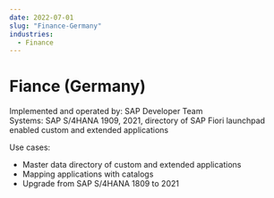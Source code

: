 ```yaml
---
date: 2022-07-01
slug: "Finance-Germany"
industries:
  - Finance
---
```

# Fiance (Germany)

Implemented and operated by: SAP Developer Team<br>
Systems: SAP S/4HANA 1909, 2021, directory of SAP Fiori launchpad enabled custom and extended applications

<!-- more -->

Use cases: 

- Master data directory of custom and extended  applications 
- Mapping applications with catalogs
- Upgrade from SAP S/4HANA 1809 to 2021